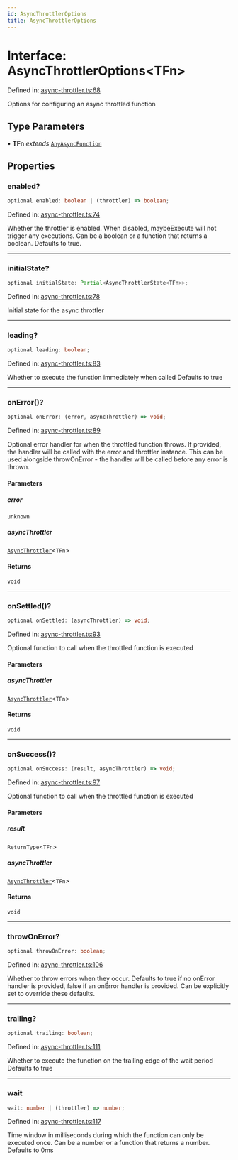 ```yaml
---
id: AsyncThrottlerOptions
title: AsyncThrottlerOptions
---
```


<!-- DO NOT EDIT: this page is autogenerated from the type comments -->

# Interface: AsyncThrottlerOptions\<TFn\>

Defined in: [async-throttler.ts:68](https://github.com/TanStack/pacer/blob/main/packages/pacer/src/async-throttler.ts#L68)

Options for configuring an async throttled function

## Type Parameters

• **TFn** *extends* [`AnyAsyncFunction`](../../type-aliases/anyasyncfunction.md)

## Properties

### enabled?

```ts
optional enabled: boolean | (throttler) => boolean;
```

Defined in: [async-throttler.ts:74](https://github.com/TanStack/pacer/blob/main/packages/pacer/src/async-throttler.ts#L74)

Whether the throttler is enabled. When disabled, maybeExecute will not trigger any executions.
Can be a boolean or a function that returns a boolean.
Defaults to true.

***

### initialState?

```ts
optional initialState: Partial<AsyncThrottlerState<TFn>>;
```

Defined in: [async-throttler.ts:78](https://github.com/TanStack/pacer/blob/main/packages/pacer/src/async-throttler.ts#L78)

Initial state for the async throttler

***

### leading?

```ts
optional leading: boolean;
```

Defined in: [async-throttler.ts:83](https://github.com/TanStack/pacer/blob/main/packages/pacer/src/async-throttler.ts#L83)

Whether to execute the function immediately when called
Defaults to true

***

### onError()?

```ts
optional onError: (error, asyncThrottler) => void;
```

Defined in: [async-throttler.ts:89](https://github.com/TanStack/pacer/blob/main/packages/pacer/src/async-throttler.ts#L89)

Optional error handler for when the throttled function throws.
If provided, the handler will be called with the error and throttler instance.
This can be used alongside throwOnError - the handler will be called before any error is thrown.

#### Parameters

##### error

`unknown`

##### asyncThrottler

[`AsyncThrottler`](../../classes/asyncthrottler.md)\<`TFn`\>

#### Returns

`void`

***

### onSettled()?

```ts
optional onSettled: (asyncThrottler) => void;
```

Defined in: [async-throttler.ts:93](https://github.com/TanStack/pacer/blob/main/packages/pacer/src/async-throttler.ts#L93)

Optional function to call when the throttled function is executed

#### Parameters

##### asyncThrottler

[`AsyncThrottler`](../../classes/asyncthrottler.md)\<`TFn`\>

#### Returns

`void`

***

### onSuccess()?

```ts
optional onSuccess: (result, asyncThrottler) => void;
```

Defined in: [async-throttler.ts:97](https://github.com/TanStack/pacer/blob/main/packages/pacer/src/async-throttler.ts#L97)

Optional function to call when the throttled function is executed

#### Parameters

##### result

`ReturnType`\<`TFn`\>

##### asyncThrottler

[`AsyncThrottler`](../../classes/asyncthrottler.md)\<`TFn`\>

#### Returns

`void`

***

### throwOnError?

```ts
optional throwOnError: boolean;
```

Defined in: [async-throttler.ts:106](https://github.com/TanStack/pacer/blob/main/packages/pacer/src/async-throttler.ts#L106)

Whether to throw errors when they occur.
Defaults to true if no onError handler is provided, false if an onError handler is provided.
Can be explicitly set to override these defaults.

***

### trailing?

```ts
optional trailing: boolean;
```

Defined in: [async-throttler.ts:111](https://github.com/TanStack/pacer/blob/main/packages/pacer/src/async-throttler.ts#L111)

Whether to execute the function on the trailing edge of the wait period
Defaults to true

***

### wait

```ts
wait: number | (throttler) => number;
```

Defined in: [async-throttler.ts:117](https://github.com/TanStack/pacer/blob/main/packages/pacer/src/async-throttler.ts#L117)

Time window in milliseconds during which the function can only be executed once.
Can be a number or a function that returns a number.
Defaults to 0ms
